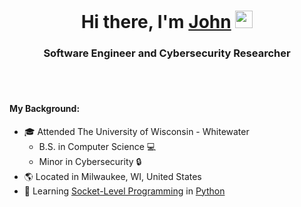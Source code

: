 <h1 align="center">
    Hi there, I'm <a href="https://jtanderson.dev">John<a />
        <img src="https://media.giphy.com/media/hvRJCLFzcasrR4ia7z/giphy.gif" width="28">
</h1>
<h3 align="center">Software Engineer and Cybersecurity Researcher</h3>
<br></br>
<h4 style="padding:0">My Background:</h4>
<ul>
    <li>
        &#127891 Attended The University of Wisconsin - Whitewater
            <ul>
                <li>B.S. in Computer Science &#128187;</li>
                <li>Minor in Cybersecurity &#128274;</li>
            </ul>
    </li>
    <li>
        &#127758 Located in Milwaukee, WI, United States
    </li>
    <li>
        &#127793 Learning <a href="https://docs.python.org/3/library/socket.html">Socket-Level Programming</a> in <a href="https://www.python.org/">Python</a>
    </li>
</ul>
